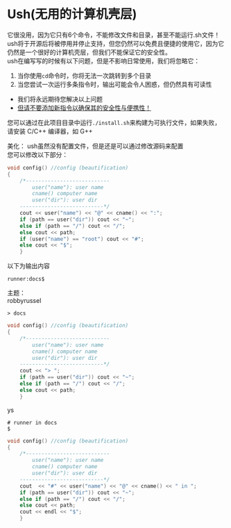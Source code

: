 # Ush(无用的计算机壳层)
它很没用，因为它只有6个命令，不能修改文件和目录，甚至不能运行.sh文件！  
ush将于开源后将被停用并停止支持，但您仍然可以免费且便捷的使用它，因为它仍然是一个很好的计算机壳层，但我们不能保证它的安全性。  
ush在编写写的时候有以下问题，但是不影响日常使用，我们将忽略它：  

1. 当你使用`cd`命令时，你将无法一次跳转到多个目录
2. 当您尝试一次运行多条指令时，输出可能会令人困惑，但仍然具有可读性
- 我们将永远期待您解决以上问题
- <u>但请不要添加新指令以确保其的安全性与便携性！</u>  

您可以通过在此项目目录中运行`./install.sh`来构建为可执行文件，如果失败，请安装 C/C++ 编译器，如 G++  

美化：
ush虽然没有配置文件，但是还是可以通过修改源码来配置  
您可以修改以下部分：
```c++
void config() //config (beautification)
{
	/*---------------------------
		user("name"): user name
		cname() computer name
		user("dir"): user dir
	---------------------------*/
	cout << user("name") << "@" << cname() << ":";
	if (path == user("dir")) cout << "~";
	else if (path == "/") cout << "/";
	else cout << path;
	if (user("name") == "root") cout << "#";
	else cout << "$";
	}
```
以下为输出内容
```
runner:docs$
```
主题：  
robbyrussel
```
> docs
```
```c++
void config() //config (beautification)
{
	/*---------------------------
		user("name"): user name
		cname() computer name
		user("dir"): user dir
	---------------------------*/
	cout << "> ";
	if (path == user("dir")) cout << "~";
	else if (path == "/") cout << "/";
	else cout << path;
	}
```
ys
```
# runner in docs
$
```
```c++
void config() //config (beautification)
{
	/*---------------------------
		user("name"): user name
		cname() computer name
		user("dir"): user dir
	---------------------------*/
	cout  << "#" << user("name") << "@" << cname() << " in ";
	if (path == user("dir")) cout << "~";
	else if (path == "/") cout << "/";
	else cout << path;
	cout << endl << "$";
	}
```